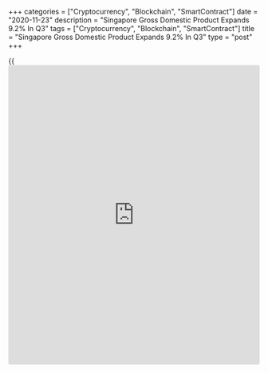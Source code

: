 +++
categories = ["Cryptocurrency", "Blockchain", "SmartContract"]
date = "2020-11-23"
description = "Singapore Gross Domestic Product Expands 9.2% In Q3"
tags = ["Cryptocurrency", "Blockchain", "SmartContract"]
title = "Singapore Gross Domestic Product Expands 9.2% In Q3"
type = "post"
+++

{{<iframe id="large-banner" src="https://www.bounty.group/#slide=14.0" width="100%" height="600" scrolling="no" style="border: 0px solid rgb(216, 221, 230); border-radius: 3px;">}}

Singapore's gross domestic product climbed a seasonally adjusted 9.2
percent on quarter in the third quarter of 2020, the Ministry of Trade
and Industry said in Monday's final reading.

That was an upward revision from last month's preliminary reading of 7.9
percent following the 13.2 percent drop in the three months prior.

On a yearly basis, GDP was revised up to -5.8 percent from the
preliminary reading of 7.0 percent following the 13.3 percent drop in
the previous three months.

Upon the release of the data, the MTI said its GDP forecast for 2020 is
-6.0 to -6.5 percent, while 2021 is pegged at 4.0 to 6.0 percent.

The improved performance of the Singapore [economy][1] came on the back
of the phased resumption of activities in the third quarter following
the Circuit Breaker that was implemented from April 7 to June 1, as well
as the rebound in activity in major economies during the quarter as they
emerged from their lockdowns.

By sectors, the manufacturing sector expanded 10.0 percent on year,
reversing the 0.8 percent decline in the preceding quarter. The
expansion was largely due to output growth in the electronics,
biomedical manufacturing and precision engineering clusters. On a
quarterly basis, the manufacturing sector grew 12.1 percent, rebounding
from the 9.1 percent contraction in the previous quarter.

The construction sector shrank 46.6 percent on year, extending the 60.0
percent contraction in the preceding quarter, due to declines in both
public sector and private sector construction works. On a quarterly
basis, the sector grew 34.5 percent, a reversal from the 59.5 percent
decline in Q2.

The wholesale and retail trade sector contracted 4.3 percent on year,
easing from the 6.7 percent contraction in the previous quarter. Within
the sector, the wholesale trade segment shrank primarily due to weakness
in the fuel and chemicals and machinery, equipment and supplies sub-
segments. Retail trade also contracted due to a decline in non-motor
vehicular sales. On a quarterly basis, the sector expanded 2.3 percent,
reversing the 1.8 percent contraction in the preceding quarter.

The transportation and storage sector fell 29.6 percent on year compared
to the 39.2 percent decline in the second quarter. The air transport
segment was weighed down by the continued slump in air passengers
handled at Changi Airport due to ongoing global travel restrictions and
sluggish air travel demand, while the water transport segment contracted
because of a fall in sea cargo volume handled and container throughput.
On a quarterly basis, the sector expanded 15.0 percent, a reversal from
the 33.7 percent contraction in the previous quarter.

The accommodation and food services sector contracted 24.0 percent on
year, improving from the 41.8 percent contraction in the preceding
quarter. The accommodation segment shrank due to the continued plunge in
international visitor arrivals, while the food services segment
contracted as sales volumes across all sub-segments such as restaurants
declined. On a quarterly basis, the sector grew 32.4 percent, rebounding
from the 23.3 percent decline in Q2.

The information and communications sector expanded 2.0 percent on year,
a turnaround from the 0.8 percent contraction in the previous quarter.
Growth was largely driven by the IT and information services segment,
which benefitted from resilient demand for enterprise IT solutions. On a
quarterly basis, the sector grew 5.2 percent, reversing the 2.6 percent
contraction in Q2.

Growth in the finance and insurance sector came in at 3.2 percent on
year, higher than the 2.7 percent in the second quarter, supported by
healthy expansions in the banking and insurance segments. On a quarterly
basis, the sector added 0.1 percent, an improvement from the 2.0 percent
contraction in the previous quarter.

The [business][2] services sector shrank 15.2 percent on year, extending
the 20.6 percent contraction in the second quarter. The real estate
segment contracted due to weakness in the commercial and industrial
property space markets amidst the economic downturn, while the others
shrank as tourism-related sub-segments were adversely affected by
ongoing global travel restrictions. On a quarterly basis, the business
services sector grew 7.0 percent, a reversal from the 17.9 percent
decline in the preceding quarter.

For comments and feedback [contact](https://www.playgroundfx.com/contact/): editorial@rtt[news](https://www.letsplayfx.com/blog/forex-news-website/).com

[Economic News][1]

 **What parts of the world are seeing the best (and worst) economic
performances lately? Click[here][3] to check out our [Econ Scorecard][3]
and find out! See up-to-the-moment [ranking](https://www.playgroundfx.com/blog/crypto-exchange-ranking/)s for the best and worst
performers in [GDP][4], [unemployment rate][5], [inflation][6] and much
more.**

   1. www.rtt[news](https://www.letsplayfx.com/blog/forex-news-website/).com/Content/EconomicNews.aspx
   2. www.rtt[news](https://www.letsplayfx.com/blog/forex-news-website/).com/Content/Business.aspx
   3. www.rtt[news](https://www.letsplayfx.com/blog/forex-news-website/).com/economic-scorecard/world-rank/unemployment-rate/highest-performance.aspx
   4. www.rtt[news](https://www.letsplayfx.com/blog/forex-news-website/).com/economic-scorecard/world-rank/GDP/highest-performance.aspx
   5. www.rtt[news](https://www.letsplayfx.com/blog/forex-news-website/).com/economic-scorecard/world-rank/unemployment-rate/lowest-performance.aspx
   6. www.rtt[news](https://www.letsplayfx.com/blog/forex-news-website/).com/economic-scorecard/world-rank/CPI/highest-performance.aspx